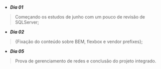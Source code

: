 - **_Dia 01_**
> Começando os estudos de junho com um pouco de revisão de SQLServer;

- **_Dia 02_**
>{Fixação do conteúdo sobre BEM, flexbox e vendor prefixes};

- **_Dia 05_**
>Prova de gerenciamento de redes e conclusão do projeto integrado.